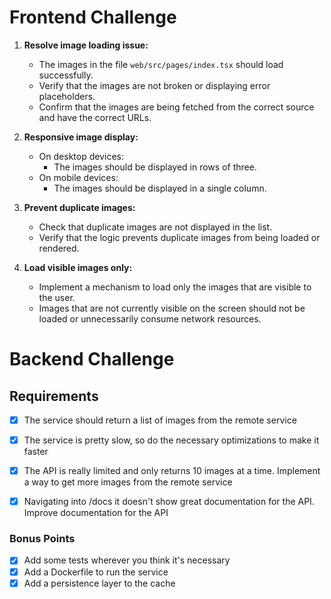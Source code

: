 # Frontend Challenge

1. **Resolve image loading issue:**
   - The images in the file `web/src/pages/index.tsx` should load successfully.
   - Verify that the images are not broken or displaying error placeholders.
   - Confirm that the images are being fetched from the correct source and have the correct URLs.

2. **Responsive image display:**
   - On desktop devices:
     - The images should be displayed in rows of three.
   - On mobile devices:
     - The images should be displayed in a single column.

3. **Prevent duplicate images:**
   - Check that duplicate images are not displayed in the list.
   - Verify that the logic prevents duplicate images from being loaded or rendered.

4. **Load visible images only:**
   - Implement a mechanism to load only the images that are visible to the user.
   - Images that are not currently visible on the screen should not be loaded or unnecessarily consume network resources.


# Backend Challenge
## Requirements

- [x] The service should return a list of images from the remote service
- [x] The service is pretty slow, so do the necessary optimizations to make it faster
- [x] The API is really limited and only returns 10 images at a time. Implement a way to get more images from the remote service
- [x] Navigating into /docs it doesn't show great documentation for the API. Improve documentation for the API


### Bonus Points
- [x] Add some tests wherever you think it's necessary
- [x] Add a Dockerfile to run the service
- [x] Add a persistence layer to the cache
